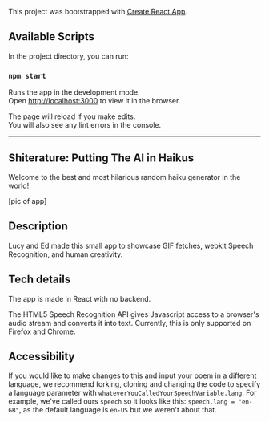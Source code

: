 This project was bootstrapped with [Create React App](https://github.com/facebook/create-react-app).

## Available Scripts

In the project directory, you can run:

### `npm start`

Runs the app in the development mode.<br>
Open [http://localhost:3000](http://localhost:3000) to view it in the browser.

The page will reload if you make edits.<br>
You will also see any lint errors in the console.

------------------------------------------------------------------------

## Shiterature: Putting The AI in Haikus
Welcome to the best and most hilarious random haiku generator in the world! 

[pic of app]

## Description
Lucy and Ed made this small app to showcase GIF fetches, webkit Speech Recognition, and human creativity. 


## Tech details
The app is made in React with no backend.

The HTML5 Speech Recognition API gives Javascript access to a browser's audio stream and converts it into text. Currently, this is only supported on Firefox and Chrome. 



## Accessibility
If you would like to make changes to this and input your poem in a different language, we recommend forking, cloning and changing the code to specify a language parameter with `whateverYouCalledYourSpeechVariable.lang`. For example, we've called ours `speech` so it looks like this: `speech.lang = "en-GB"`, as the default language is `en-US` but we weren't about that. 

